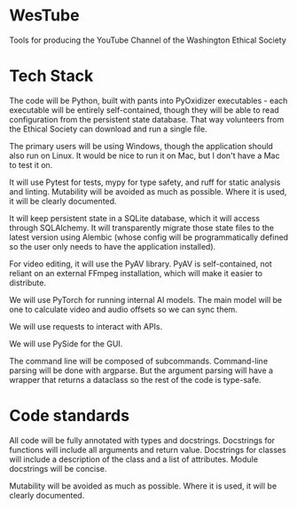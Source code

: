 # WesTube
Tools for producing the YouTube Channel of the Washington Ethical Society

# Tech Stack

The code will be Python, built with pants into PyOxidizer executables - each executable will be entirely self-contained, though they will be able to read configuration from the persistent state database. That way volunteers from the Ethical Society can download and run a single file.

The primary users will be using Windows, though the application should also run on Linux. It would be nice to run it on Mac, but I don't have a Mac to test it on.

It will use Pytest for tests, mypy for type safety, and ruff for static analysis and linting.
Mutability will be avoided as much as possible. Where it is used, it will be clearly documented.

It will keep persistent state in a SQLite database, which it will access through SQLAlchemy. It will transparently migrate those state files to the latest version using Alembic (whose config will be programmatically defined so the user only needs to have the application installed).

For video editing, it will use the PyAV library. PyAV is self-contained, not reliant on an external FFmpeg installation, which will make it easier to distribute.

We will use PyTorch for running internal AI models. The main model will be one to calculate video and audio offsets so we can sync them.

We will use requests to interact with APIs.

We will use PySide for the GUI.

The command line will be composed of subcommands. Command-line parsing will be done with argparse. But
the argument parsing will have a wrapper that returns a dataclass so the rest of the code is type-safe.

# Code standards

All code will be fully annotated with types and docstrings. Docstrings for functions will include all arguments and return value. Docstrings for classes will include a description of the class and a list of attributes. Module docstrings will be concise.

Mutability will be avoided as much as possible. Where it is used, it will be clearly documented.



